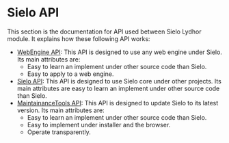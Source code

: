 Sielo API
=========

This section is the documentation for API used between Sielo Lydhor module. It explains how these following API works:

 * [WebEngine API](WebEngine): This API is designed to use any web engine under Sielo. Its main attributes are:
     * Easy to learn an implement under other source code than Sielo.
     * Easy to apply to a web engine.
 * [Sielo API](Sielo): This API is designed to use Sielo core under other projects. Its main attributes are easy to learn an implement under other source code than Sielo.
 * [MaintainanceTools API](Updater): This API is designed to update Sielo to its latest version. Its main attributes are:
     * Easy to learn an implement under other source code than Sielo.
     * Easy to implement under installer and the browser.
     * Operate transparently.
